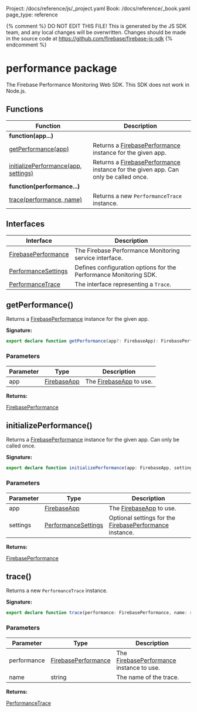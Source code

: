 Project: /docs/reference/js/_project.yaml
Book: /docs/reference/_book.yaml
page_type: reference

{% comment %}
DO NOT EDIT THIS FILE!
This is generated by the JS SDK team, and any local changes will be
overwritten. Changes should be made in the source code at
https://github.com/firebase/firebase-js-sdk
{% endcomment %}

# performance package
The Firebase Performance Monitoring Web SDK. This SDK does not work in Node.js.

## Functions

|  Function | Description |
|  --- | --- |
|  <b>function(app...)</b> |
|  [getPerformance(app)](./performance.md#getperformance) | Returns a [FirebasePerformance](./performance.firebaseperformance.md#firebaseperformance_interface) instance for the given app. |
|  [initializePerformance(app, settings)](./performance.md#initializeperformance) | Returns a [FirebasePerformance](./performance.firebaseperformance.md#firebaseperformance_interface) instance for the given app. Can only be called once. |
|  <b>function(performance...)</b> |
|  [trace(performance, name)](./performance.md#trace) | Returns a new <code>PerformanceTrace</code> instance. |

## Interfaces

|  Interface | Description |
|  --- | --- |
|  [FirebasePerformance](./performance.firebaseperformance.md#firebaseperformance_interface) | The Firebase Performance Monitoring service interface. |
|  [PerformanceSettings](./performance.performancesettings.md#performancesettings_interface) | Defines configuration options for the Performance Monitoring SDK. |
|  [PerformanceTrace](./performance.performancetrace.md#performancetrace_interface) | The interface representing a <code>Trace</code>. |

## getPerformance()

Returns a [FirebasePerformance](./performance.firebaseperformance.md#firebaseperformance_interface) instance for the given app.

<b>Signature:</b>

```typescript
export declare function getPerformance(app?: FirebaseApp): FirebasePerformance;
```

### Parameters

|  Parameter | Type | Description |
|  --- | --- | --- |
|  app | [FirebaseApp](./app.firebaseapp.md#firebaseapp_interface) | The [FirebaseApp](./app.firebaseapp.md#firebaseapp_interface) to use. |

<b>Returns:</b>

[FirebasePerformance](./performance.firebaseperformance.md#firebaseperformance_interface)

## initializePerformance()

Returns a [FirebasePerformance](./performance.firebaseperformance.md#firebaseperformance_interface) instance for the given app. Can only be called once.

<b>Signature:</b>

```typescript
export declare function initializePerformance(app: FirebaseApp, settings?: PerformanceSettings): FirebasePerformance;
```

### Parameters

|  Parameter | Type | Description |
|  --- | --- | --- |
|  app | [FirebaseApp](./app.firebaseapp.md#firebaseapp_interface) | The [FirebaseApp](./app.firebaseapp.md#firebaseapp_interface) to use. |
|  settings | [PerformanceSettings](./performance.performancesettings.md#performancesettings_interface) | Optional settings for the [FirebasePerformance](./performance.firebaseperformance.md#firebaseperformance_interface) instance. |

<b>Returns:</b>

[FirebasePerformance](./performance.firebaseperformance.md#firebaseperformance_interface)

## trace()

Returns a new `PerformanceTrace` instance.

<b>Signature:</b>

```typescript
export declare function trace(performance: FirebasePerformance, name: string): PerformanceTrace;
```

### Parameters

|  Parameter | Type | Description |
|  --- | --- | --- |
|  performance | [FirebasePerformance](./performance.firebaseperformance.md#firebaseperformance_interface) | The [FirebasePerformance](./performance.firebaseperformance.md#firebaseperformance_interface) instance to use. |
|  name | string | The name of the trace. |

<b>Returns:</b>

[PerformanceTrace](./performance.performancetrace.md#performancetrace_interface)

